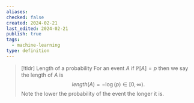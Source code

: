 ```yaml
---
aliases: 
checked: false
created: 2024-02-21
last_edited: 2024-02-21
publish: true
tags:
  - machine-learning
type: definition
---
```

>[!tldr] Length of a probability
>For an event $A$ if $\mathbb{P}[A] = p$ then we say the length of $A$ is 
>$$length(A) = -\log(p) \in [0, \infty).$$
>Note the lower the probability of the event the longer it is.

